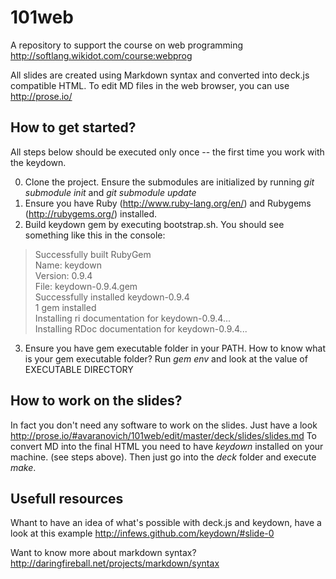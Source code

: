 101web
======

A repository to support the course on web programming http://softlang.wikidot.com/course:webprog

All slides are created using Markdown syntax and converted into deck.js compatible HTML.
To edit MD files in the web browser, you can use http://prose.io/

## How to get started?
All steps below should be executed only once -- the first time you work with the keydown.

0. Clone the project. Ensure the submodules are initialized by running *git submodule init* and *git submodule update*
1. Ensure you have Ruby (http://www.ruby-lang.org/en/) and Rubygems (http://rubygems.org/) installed.
2. Build keydown gem by executing bootstrap.sh. You should see something like this in the console:  
> Successfully built RubyGem   
> Name: keydown   
> Version: 0.9.4   
> File: keydown-0.9.4.gem   
> Successfully installed keydown-0.9.4  
> 1 gem installed  
> Installing ri documentation for keydown-0.9.4...  
> Installing RDoc documentation for keydown-0.9.4...  
3. Ensure you have gem executable folder in your PATH. How to know what is your gem executable folder? Run *gem env* and look at the value of EXECUTABLE DIRECTORY

## How to work on the slides?
In fact you don't need any software to work on the slides. Just have a look http://prose.io/#avaranovich/101web/edit/master/deck/slides/slides.md
To convert MD into the final HTML you need to have *keydown* installed on your machine. (see steps above). Then just go into the *deck* folder and execute *make*. 
      
## Usefull resources

Whant to have an idea of what's possible with deck.js and keydown, have a look at this example http://infews.github.com/keydown/#slide-0

Want to know more about markdown syntax? http://daringfireball.net/projects/markdown/syntax

